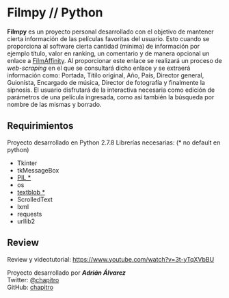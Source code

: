 # Filmpy // Python

<strong>Filmpy</strong> es un proyecto personal desarrollado con el objetivo de mantener cierta información
de las películas favoritas del usuario. Esto cuando se proporciona al software cierta cantidad (mínima) de información 
por ejemplo título, valor
en ranking, un comentario y de manera opcional un enlace a <a href="http://www.filmaffinity.com/en/main.html">FilmAffinity</a>.
Al proporcionar este enlace se realizará un proceso de <em>web-scraping</em> en el que se consultará dicho enlace y se extraerá
información como: Portada, Títilo original, Año, País, Director general, Guionísta, Encargado de música, Director de fotografía
y finalmente la sipnosis. 
El usuario disfrutará de la interactiva necesaria como edición de parámetros de una película ingresada, como así también la
búsqueda por nombre de las mismas y borrado.

Requirimientos
--
Proyecto desarrollado en Python 2.7.8
Librerías necesarias: (* no default en python)

<ul>
<li>Tkinter</li>
<li>tkMessageBox</li>
<li><a href="http://www.pythonware.com/products/pil/">PIL *</a></li>
<li>os</li>
<li><a href="http://textblob.readthedocs.org/en/dev/">textblob *</a></li>
<li>ScrolledText</li>
<li>lxml</li>
<li>requests</li>
<li>urllib2</li>
</ul>

Review
--

Review y videotutorial: <a href="https://www.youtube.com/watch?v=3t-yTqXVbBU">https://www.youtube.com/watch?v=3t-yTqXVbBU</a>

Proyecto desarrollado por <strong><em>Adrián Álvarez</strong></em>
<br>Twitter: <a href="https://twitter.com/chapitro">@chapitro</a>
<br>GitHub: <a href="https://github.com/chapitro/">chapitro</a>
